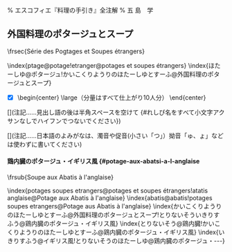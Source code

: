 % エスコフィエ『料理の手引き』全注解
% 五 島　学


[](原稿下準備)
[](訳と注釈)
[](未、原文対照チェック)
[](未、日本語表現校正)
[](未、その他修正)
[](未、原稿最終校正)



## 外国料理のポタージュとスープ

\frsec{Série des Pogtages et Soupes étrangers}

\index{ptage@potage!etranger@potages et soupes étrangers}
\index{ほたーしゆ@ポタージュ!かいこくりようりのほたーしゆとすーふ@外国料理のポタージュとスープ}

  * [x] \begin{center}
\large（分量はすべて仕上がり10人分）
\end{center}




[](コメント……この上の部分は無視してください。この下からスタートしてください。)

[](注記……見出し語の後は半角スペースを空けて {#れしぴ名をすべて小文字アクサンなしでハイフンでつないでください})

[](注記……フランス語の見出しは原則単数形でお願いします。また、@の前つまりソート用よみがなはアクサンなし、すべて小文字でお願いします)

[](注記……日本語のよみがなは、濁音や促音(小さい「つ」）拗音「ゅ、ょ」などは使わずに書いてください)




#### 鶏内臓のポタージュ・イギリス風 {#potage-aux-abatsi-a-l-anglaise
\frsub{Soupe aux Abatis à l'anglaise}

\index{potages soupes etrangers@potages et soupes étrangers!atatis anglaise@Potage aux Abatis à l'anglaise}
\index{abatis@abatis!potages soupes etrangers@Potage aus Abatis à l'anglaise}
\index{かいこくりようりのほたーしゆとすーふ@外国料理のポタージュとスープ!とりないそういきりすふう@鶏内臓のポタージュ・イギリス風}
\index{とりないそう@鶏内臓!かいこくりようりのほたーしゆとすーふ@鶏内臓のポタージュ・イギリス風}
\index{いきりすふう@イギリス風!とりないそうのほたーしゆ@鶏内臓のポタージュ・---}
